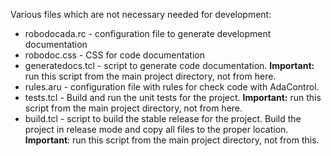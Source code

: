 Various files which are not necessary needed for development:

* robodocada.rc    - configuration file to generate development documentation
* robodoc.css      - CSS for code documentation
* generatedocs.tcl - script to generate code documentation. **Important:** run
                     this script from the main project directory, not from here.
* rules.aru        - configuration file with rules for check code with
                     AdaControl.
* tests.tcl        - Build and run the unit tests for the project. **Important:**
                     run this script from the main project directory, not
                     from here.
* build.tcl         - script to build the stable release for the project. Build
                      the project in release mode and copy all files to the
                      proper location. **Important**: run this script from the
                      main project directory, not from this.
